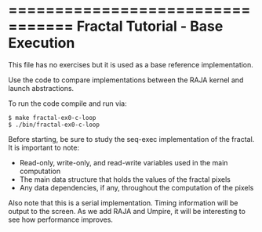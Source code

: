 =================================
Fractal Tutorial - Base Execution
=================================

This file has no exercises but it
is used as a base reference implementation.

Use the code to compare implementations
between the RAJA kernel and launch abstractions.

To run the code compile and run via:

```
$ make fractal-ex0-c-loop
$ ./bin/fractal-ex0-c-loop
```

Before starting, be sure to study the seq-exec implementation of the fractal. 
It is important to note:
 * Read-only, write-only, and read-write variables used in the main computation
 * The main data structure that holds the values of the fractal pixels
 * Any data dependencies, if any, throughout the computation of the pixels

Also note that this is a serial implementation. Timing information will be output to the screen. As we add RAJA and Umpire, it will be interesting to see how performance improves.